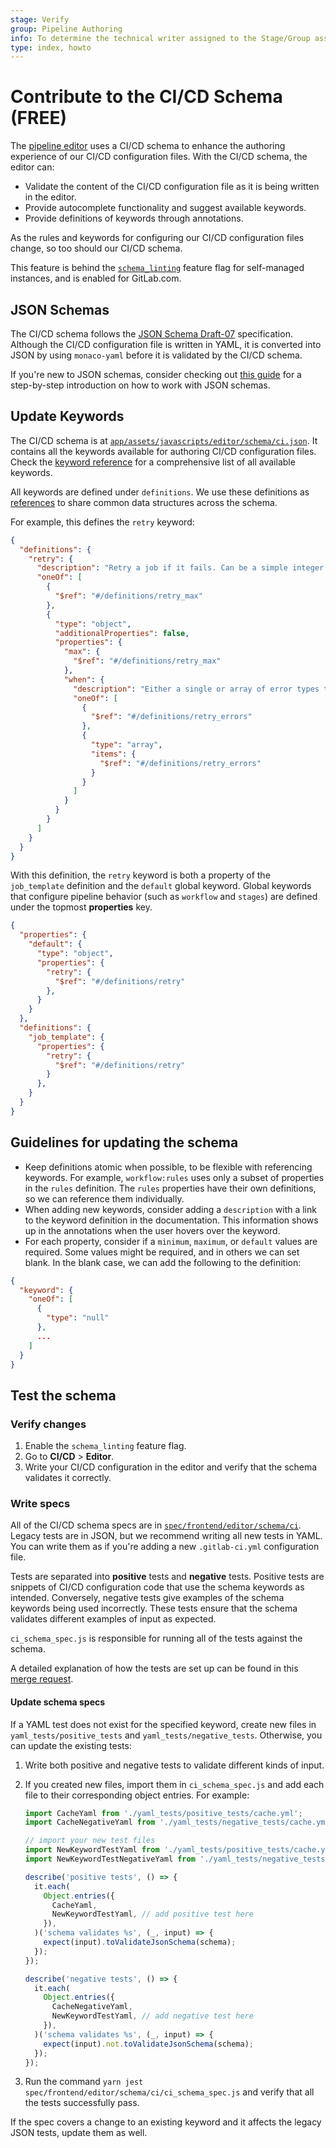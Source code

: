 ```yaml
---
stage: Verify
group: Pipeline Authoring
info: To determine the technical writer assigned to the Stage/Group associated with this page, see https://about.gitlab.com/handbook/engineering/ux/technical-writing/#assignments
type: index, howto
---
```


# Contribute to the CI/CD Schema **(FREE)**

The [pipeline editor](../../ci/pipeline_editor/index.md) uses a CI/CD schema to enhance
the authoring experience of our CI/CD configuration files. With the CI/CD schema, the editor can:

- Validate the content of the CI/CD configuration file as it is being written in the editor.
- Provide autocomplete functionality and suggest available keywords.
- Provide definitions of keywords through annotations.

As the rules and keywords for configuring our CI/CD configuration files change, so too
should our CI/CD schema.

This feature is behind the [`schema_linting`](https://gitlab.com/gitlab-org/gitlab/-/blob/master/config/feature_flags/development/schema_linting.yml)
feature flag for self-managed instances, and is enabled for GitLab.com.

## JSON Schemas

The CI/CD schema follows the [JSON Schema Draft-07](https://json-schema.org/draft-07/json-schema-release-notes.html)
specification. Although the CI/CD configuration file is written in YAML, it is converted
into JSON by using `monaco-yaml` before it is validated by the CI/CD schema.

If you're new to JSON schemas, consider checking out
[this guide](https://json-schema.org/learn/getting-started-step-by-step) for
a step-by-step introduction on how to work with JSON schemas.

## Update Keywords

The CI/CD schema is at [`app/assets/javascripts/editor/schema/ci.json`](https://gitlab.com/gitlab-org/gitlab/-/blob/master/app/assets/javascripts/editor/schema/ci.json).
It contains all the keywords available for authoring CI/CD configuration files.
Check the [keyword reference](../../ci/yaml/index.md) for a comprehensive list of
all available keywords.

All keywords are defined under `definitions`. We use these definitions as
[references](https://json-schema.org/learn/getting-started-step-by-step#references)
to share common data structures across the schema.

For example, this defines the `retry` keyword:

```json
{
  "definitions": {
    "retry": {
      "description": "Retry a job if it fails. Can be a simple integer or object definition.",
      "oneOf": [
        {
          "$ref": "#/definitions/retry_max"
        },
        {
          "type": "object",
          "additionalProperties": false,
          "properties": {
            "max": {
              "$ref": "#/definitions/retry_max"
            },
            "when": {
              "description": "Either a single or array of error types to trigger job retry.",
              "oneOf": [
                {
                  "$ref": "#/definitions/retry_errors"
                },
                {
                  "type": "array",
                  "items": {
                    "$ref": "#/definitions/retry_errors"
                  }
                }
              ]
            }
          }
        }
      ]
    }
  }
}
```

With this definition, the `retry` keyword is both a property of
the `job_template` definition and the `default` global keyword. Global keywords
that configure pipeline behavior (such as `workflow` and `stages`) are defined
under the topmost **properties** key.

```json
{
  "properties": {
    "default": {
      "type": "object",
      "properties": {
        "retry": {
          "$ref": "#/definitions/retry"
        },
      }
    }
  },
  "definitions": {
    "job_template": {
      "properties": {
        "retry": {
          "$ref": "#/definitions/retry"
        }
      },
    }
  }
}
```

## Guidelines for updating the schema

- Keep definitions atomic when possible, to be flexible with
  referencing keywords. For example, `workflow:rules` uses only a subset of
  properties in the `rules` definition. The `rules` properties have their
  own definitions, so we can reference them individually.
- When adding new keywords, consider adding a `description` with a link to the
  keyword definition in the documentation. This information shows up in the annotations
  when the user hovers over the keyword.
- For each property, consider if a `minimum`, `maximum`, or
  `default` values are required. Some values might be required, and in others we can set
  blank. In the blank case, we can add the following to the definition:

```json
{
  "keyword": {
    "oneOf": [
      {
        "type": "null"
      },
      ...
    ]
  }
}
```

## Test the schema

### Verify changes

1. Enable the `schema_linting` feature flag.
1. Go to **CI/CD** > **Editor**.
1. Write your CI/CD configuration in the editor and verify that the schema validates
   it correctly.

### Write specs

All of the CI/CD schema specs are in [`spec/frontend/editor/schema/ci`](https://gitlab.com/gitlab-org/gitlab/-/tree/master/spec/frontend/editor/schema/ci).
Legacy tests are in JSON, but we recommend writing all new tests in YAML.
You can write them as if you're adding a new `.gitlab-ci.yml` configuration file.

Tests are separated into **positive** tests and **negative** tests. Positive tests
are snippets of CI/CD configuration code that use the schema keywords as intended.
Conversely, negative tests give examples of the schema keywords being used incorrectly.
These tests ensure that the schema validates different examples of input as expected.

`ci_schema_spec.js` is responsible for running all of the tests against the schema.

A detailed explanation of how the tests are set up can be found in this
[merge request](https://gitlab.com/gitlab-org/gitlab/-/merge_requests/83047).

#### Update schema specs

If a YAML test does not exist for the specified keyword, create new files in
`yaml_tests/positive_tests` and `yaml_tests/negative_tests`. Otherwise, you can update
the existing tests:

1. Write both positive and negative tests to validate different kinds of input.
1. If you created new files, import them in `ci_schema_spec.js` and add each file to their
   corresponding object entries. For example:

   ```javascript
   import CacheYaml from './yaml_tests/positive_tests/cache.yml';
   import CacheNegativeYaml from './yaml_tests/negative_tests/cache.yml';

   // import your new test files
   import NewKeywordTestYaml from './yaml_tests/positive_tests/cache.yml';
   import NewKeywordTestNegativeYaml from './yaml_tests/negative_tests/cache.yml';

   describe('positive tests', () => {
     it.each(
       Object.entries({
         CacheYaml,
         NewKeywordTestYaml, // add positive test here
       }),
     )('schema validates %s', (_, input) => {
       expect(input).toValidateJsonSchema(schema);
     });
   });

   describe('negative tests', () => {
     it.each(
       Object.entries({
         CacheNegativeYaml,
         NewKeywordTestYaml, // add negative test here
       }),
     )('schema validates %s', (_, input) => {
       expect(input).not.toValidateJsonSchema(schema);
     });
   });
   ```

1. Run the command `yarn jest spec/frontend/editor/schema/ci/ci_schema_spec.js`
   and verify that all the tests successfully pass.

If the spec covers a change to an existing keyword and it affects the legacy JSON
tests, update them as well.
